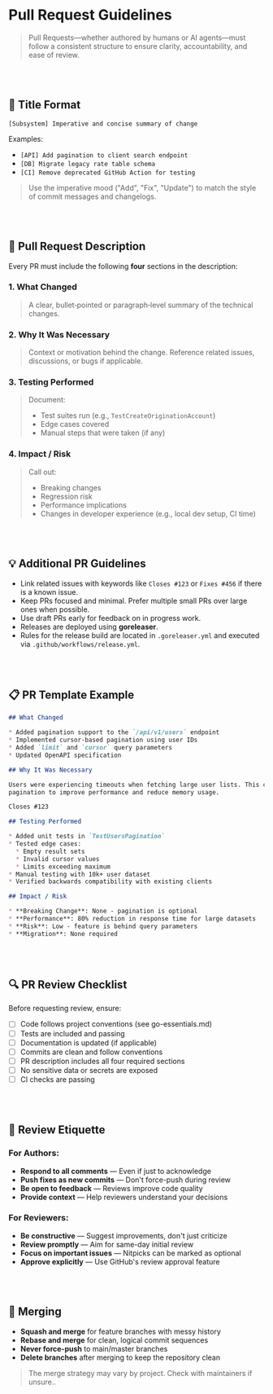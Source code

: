 # Pull Request Guidelines

> Pull Requests—whether authored by humans or AI agents—must follow a consistent structure to ensure clarity, accountability, and ease of review.

<br><br>

## 🔖 Title Format

```
[Subsystem] Imperative and concise summary of change
```

Examples:

* `[API] Add pagination to client search endpoint`
* `[DB] Migrate legacy rate table schema`
* `[CI] Remove deprecated GitHub Action for testing`

> Use the imperative mood ("Add", "Fix", "Update") to match the style of commit messages and changelogs.

<br><br>

## 📝 Pull Request Description

Every PR must include the following **four** sections in the description:

### 1. **What Changed**

> A clear, bullet‑pointed or paragraph‑level summary of the technical changes.

### 2. **Why It Was Necessary**

> Context or motivation behind the change. Reference related issues, discussions, or bugs if applicable.

### 3. **Testing Performed**

> Document:
>
> * Test suites run (e.g., `TestCreateOriginationAccount`)
> * Edge cases covered
> * Manual steps that were taken (if any)

### 4. **Impact / Risk**

> Call out:
>
> * Breaking changes
> * Regression risk
> * Performance implications
> * Changes in developer experience (e.g., local dev setup, CI time)

<br><br>

## 💡 Additional PR Guidelines

* Link related issues with keywords like `Closes #123` or `Fixes #456` if there is a known issue.
* Keep PRs focused and minimal. Prefer multiple small PRs over large ones when possible.
* Use draft PRs early for feedback on in progress work.
* Releases are deployed using **goreleaser**.
* Rules for the release build are located in `.goreleaser.yml` and executed via `.github/workflows/release.yml`.

<br><br>

## 📋 PR Template Example

```markdown
## What Changed

* Added pagination support to the `/api/v1/users` endpoint
* Implemented cursor-based pagination using user IDs
* Added `limit` and `cursor` query parameters
* Updated OpenAPI specification

## Why It Was Necessary

Users were experiencing timeouts when fetching large user lists. This change implements
pagination to improve performance and reduce memory usage.

Closes #123

## Testing Performed

* Added unit tests in `TestUsersPagination`
* Tested edge cases:
  * Empty result sets
  * Invalid cursor values
  * Limits exceeding maximum
* Manual testing with 10k+ user dataset
* Verified backwards compatibility with existing clients

## Impact / Risk

* **Breaking Change**: None - pagination is optional
* **Performance**: 80% reduction in response time for large datasets
* **Risk**: Low - feature is behind query parameters
* **Migration**: None required
```

<br><br>

## 🔍 PR Review Checklist

Before requesting review, ensure:

- [ ] Code follows project conventions (see go-essentials.md)
- [ ] Tests are included and passing
- [ ] Documentation is updated (if applicable)
- [ ] Commits are clean and follow conventions
- [ ] PR description includes all four required sections
- [ ] No sensitive data or secrets are exposed
- [ ] CI checks are passing

<br><br>

## 🤝 Review Etiquette

### For Authors:
* **Respond to all comments** — Even if just to acknowledge
* **Push fixes as new commits** — Don't force-push during review
* **Be open to feedback** — Reviews improve code quality
* **Provide context** — Help reviewers understand your decisions

### For Reviewers:
* **Be constructive** — Suggest improvements, don't just criticize
* **Review promptly** — Aim for same-day initial review
* **Focus on important issues** — Nitpicks can be marked as optional
* **Approve explicitly** — Use GitHub's review approval feature

<br><br>

## 🚀 Merging

* **Squash and merge** for feature branches with messy history
* **Rebase and merge** for clean, logical commit sequences
* **Never force-push** to main/master branches
* **Delete branches** after merging to keep the repository clean

> The merge strategy may vary by project. Check with maintainers if unsure..
